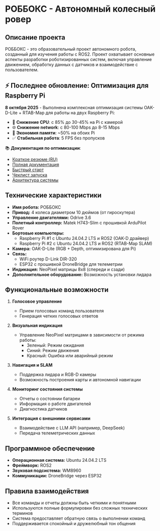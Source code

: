 # РОББОКС - Автономный колесный ровер

## Описание проекта
РОББОКС - это образовательный проект автономного робота, созданный для изучения работы с ROS2. Проект охватывает основные аспекты разработки роботизированных систем, включая управление движением, обработку данных с датчиков и взаимодействие с пользователем.

## ⚡ Последнее обновление: Оптимизация для Raspberry Pi

**8 октября 2025** - Выполнена комплексная оптимизация системы OAK-D-Lite + RTAB-Map для работы на двух Raspberry Pi:

- 🚀 **Снижение CPU**: с 85% до 30-45% на Pi с камерой
- 🌐 **Снижение network**: с 80-100 Mbps до 8-15 Mbps  
- 💾 **Экономия памяти**: ~50% на обоих Pi
- ✅ **Стабильная работа**: 5 FPS без пропусков

📚 **Документация по оптимизации**:
- [Краткое резюме (RU)](docker/README_RU.md)
- [Полная документация](docker/OPTIMIZATION_README.md)
- [Быстрый старт](docker/QUICK_START_RU.md)
- [Чеклист запуска](docker/CHECKLIST.md)
- [Архитектура системы](docker/ARCHITECTURE.md)

## Технические характеристики
- **Имя робота:** РОББОКС
- **Привод:** 4 колеса диаметром 10 дюймов (от гироскутера)
- **Управление двигателями:** Odrive 3.6
- **Полетный контроллер:** Matek H743-Slim с прошивкой ArduPilot Rover
- **Бортовые компьютеры:** 
  - Raspberry Pi #1 с Ubuntu 24.04.2 LTS и ROS2 (OAK-D драйвер)
  - Raspberry Pi #2 с Ubuntu 24.04.2 LTS и ROS2 (RTAB-Map SLAM)
- **Камера:** OAK-D-Lite (RGB + Depth, оптимизирована для Pi)
- **Связь:** 
  - WiFi роутер D-Link DIR-320
  - ESP32 с прошивкой DroneBridge для телеметрии
- **Индикация:** NeoPixel матрицы 8x8 (спереди и сзади)
- **Дополнительное оборудование:** Возможность установки лидара

## Функциональные возможности
1. **Голосовое управление**
   - Прием голосовых команд пользователя
   - Генерация четких голосовых ответов

2. **Визуальная индикация**
   - Управление NeoPixel матрицами в зависимости от режима работы:
     - Зеленый: Режим ожидания
     - Синий: Режим движения
     - Красный: Ошибка или аварийный режим

3. **Навигация и SLAM**
   - Поддержка лидара и RGB-D камеры
   - Возможность построения карты и автономной навигации

4. **Мониторинг состояния системы**
   - Отчеты о состоянии батареи
   - Информация о работе двигателей
   - Диагностика датчиков

5. **Интеграция с внешними сервисами**
   - Взаимодействие с LLM API (например, DeepSeek)
   - Передача телеметрических данных

## Программное обеспечение
- **Операционная система:** Ubuntu 24.04.2 LTS
- **Фреймворк:** ROS2
- **Звуковая подсистема:** WM8960
- **Коммуникации:** DroneBridge через ESP32

## Правила взаимодействия
- Все команды и отчеты должны быть четкими и понятными
- Используются полные формулировки без сложных технических терминов
- Система предоставляет обратную связь о выполнении команд
- Поддерживается спокойный и дружелюбный тон общения

